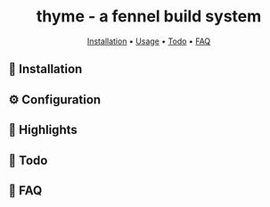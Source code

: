 <div align="center">

# thyme - a fennel build system
  <div>
    <a href='#-Installation'>Installation</a> •
    <a href='#-Configuration'>Usage</a> •
    <a href='#-Todo'>Todo</a> •
    <a href='#-FAQ'>FAQ</a>
  </div>

</div>

## 💾 Installation

## ⚙ Configuration

## 🎨 Highlights

## 📜 Todo

## 🤔 FAQ
